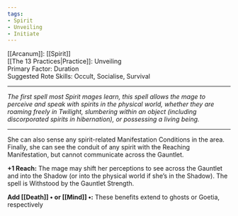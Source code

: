 ```yaml
---
tags:
- Spirit
- Unveiling
- Initiate
---
```


[[Arcanum]]: [[Spirit]]\
[[The 13 Practices|Practice]]: Unveiling\
Primary Factor: Duration\
Suggested Rote Skills: Occult, Socialise, Survival

---

_The first spell most Spirit mages learn, this spell allows the mage to perceive and speak with spirits in the physical world, whether they are roaming freely in Twilight, slumbering within an object (including discorporated spirits in hibernation), or possessing a living being._

---

She can also sense any spirit-related Manifestation Conditions in the area.\
Finally, she can see the conduit of any spirit with the Reaching Manifestation, but cannot communicate across the Gauntlet.

**+1 Reach:** The mage may shift her perceptions to see across the Gauntlet and into the Shadow (or into the physical world if she’s in the Shadow). The spell is Withstood by the Gauntlet Strength.

**Add [[Death]] • or [[Mind]] •:** These benefits extend to ghosts or Goetia, respectively